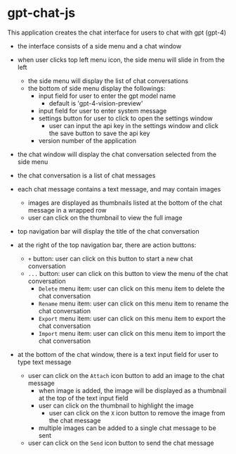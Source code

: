 # gpt-chat-js

This application creates the chat interface for users to chat with gpt (gpt-4)

- the interface consists of a side menu and a chat window
- when user clicks top left menu icon, the side menu will slide in from the left

  - the side menu will display the list of chat conversations
  - the bottom of side menu display the followings:
    - input field for user to enter the gpt model name
      - default is 'gpt-4-vision-preview'
    - input field for user to enter system message
    - settings button for user to click to open the settings window
      - user can input the api key in the settings window and click the save button to save the api key
    - version number of the application

- the chat window will display the chat conversation selected from the side menu
- the chat conversation is a list of chat messages
- each chat message contains a text message, and may contain images
  - images are displayed as thumbnails listed at the bottom of the chat message in a wrapped row
  - user can click on the thumbnail to view the full image
- top navigation bar will display the title of the chat conversation
- at the right of the top navigation bar, there are action buttons:
  - `+` button: user can click on this button to start a new chat conversation
  - `...` button: user can click on this button to view the menu of the chat conversation
    - `Delete` menu item: user can click on this menu item to delete the chat conversation
    - `Rename` menu item: user can click on this menu item to rename the chat conversation
    - `Export` menu item: user can click on this menu item to export the chat conversation
    - `Import` menu item: user can click on this menu item to import the chat conversation
- at the bottom of the chat window, there is a text input field for user to type text message
  - user can click on the `Attach` icon button to add an image to the chat message
    - when image is added, the image will be displayed as a thumbnail at the top of the text input field
    - user can click on the thumbnail to highlight the image
      - user can click on the `X` icon button to remove the image from the chat message
    - multiple images can be added to a single chat message to be sent
  - user can click on the `Send` icon button to send the chat message
